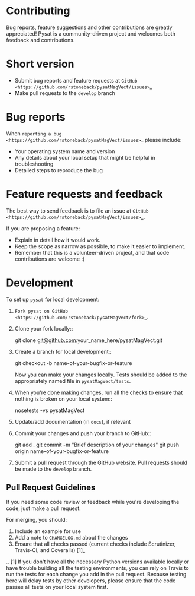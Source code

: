 Contributing
============

Bug reports, feature suggestions and other contributions are greatly
appreciated!  Pysat is a community-driven project and welcomes both feedback and
contributions.

Short version
=============

* Submit bug reports and feature requests at `GitHub <https://github.com/rstoneback/pysatMagVect/issues>`_
* Make pull requests to the ``develop`` branch

Bug reports
===========

When `reporting a bug <https://github.com/rstoneback/pysatMagVect/issues>`_ please
include:

* Your operating system name and version
* Any details about your local setup that might be helpful in troubleshooting
* Detailed steps to reproduce the bug

Feature requests and feedback
=============================

The best way to send feedback is to file an issue at
`GitHub <https://github.com/rstoneback/pysatMagVect/issues>`_.

If you are proposing a feature:

* Explain in detail how it would work.
* Keep the scope as narrow as possible, to make it easier to implement.
* Remember that this is a volunteer-driven project, and that code contributions
  are welcome :)

Development
===========

To set up `pysat` for local development:

1. `Fork pysat on GitHub <https://github.com/rstoneback/pysatMagVect/fork>`_.
2. Clone your fork locally::

    git clone git@github.com:your_name_here/pysatMagVect.git

3. Create a branch for local development::

    git checkout -b name-of-your-bugfix-or-feature

   Now you can make your changes locally. Tests should be added to the
   appropriately named file in ``pysatMagVect/tests``. 
    
4. When you're done making changes, run all the checks to ensure that nothing
   is broken on your local system::
   
    nosetests -vs pysatMagVect

5. Update/add documentation (in ``docs``), if relevant

5. Commit your changes and push your branch to GitHub::

    git add .
    git commit -m "Brief description of your changes"
    git push origin name-of-your-bugfix-or-feature

6. Submit a pull request through the GitHub website. Pull requests should be
   made to the ``develop`` branch.

Pull Request Guidelines
-----------------------

If you need some code review or feedback while you're developing the code, just
make a pull request.

For merging, you should:

1. Include an example for use
2. Add a note to ``CHANGELOG.md`` about the changes
3. Ensure that all checks passed (current checks include Scrutinizer, Travis-CI,
   and Coveralls) [1]_

.. [1] If you don't have all the necessary Python versions available locally or
       have trouble building all the testing environments, you can rely on
       Travis to run the tests for each change you add in the pull request.
       Because testing here will delay tests by other developers, please ensure
       that the code passes all tests on your local system first.
